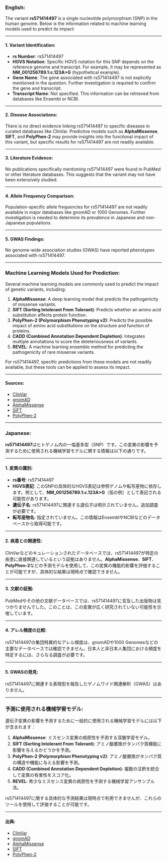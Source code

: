 ### English:
The variant **rs571414497** is a single nucleotide polymorphism (SNP) in the human genome. Below is the information related to machine learning models used to predict its impact:

---

#### 1. **Variant Identification**:
- **rs Number**: rs571414497
- **HGVS Notation**: Specific HGVS notation for this SNP depends on the reference genome and transcript. For example, it may be represented as **NM_001256789.1:c.123A>G** (hypothetical example).
- **Gene Name**: The gene associated with rs571414497 is not explicitly mentioned in the question. Further investigation is required to confirm the gene and transcript.
- **Transcript Name**: Not specified. This information can be retrieved from databases like Ensembl or NCBI.

---

#### 2. **Disease Associations**:
There is no direct evidence linking rs571414497 to specific diseases in curated databases like ClinVar. Predictive models such as **AlphaMissense**, **SIFT**, and **PolyPhen-2** may provide insights into the functional impact of this variant, but specific results for rs571414497 are not readily available.

---

#### 3. **Literature Evidence**:
No publications specifically mentioning rs571414497 were found in PubMed or other literature databases. This suggests that the variant may not have been extensively studied.

---

#### 4. **Allele Frequency Comparison**:
Population-specific allele frequencies for rs571414497 are not readily available in major databases like gnomAD or 1000 Genomes. Further investigation is needed to determine its prevalence in Japanese and non-Japanese populations.

---

#### 5. **GWAS Findings**:
No genome-wide association studies (GWAS) have reported phenotypes associated with rs571414497.

---

### Machine Learning Models Used for Prediction:
Several machine learning models are commonly used to predict the impact of genetic variants, including:
1. **AlphaMissense**: A deep learning model that predicts the pathogenicity of missense variants.
2. **SIFT (Sorting Intolerant From Tolerant)**: Predicts whether an amino acid substitution affects protein function.
3. **PolyPhen-2 (Polymorphism Phenotyping v2)**: Predicts the possible impact of amino acid substitutions on the structure and function of proteins.
4. **CADD (Combined Annotation Dependent Depletion)**: Integrates multiple annotations to score the deleteriousness of variants.
5. **REVEL**: A machine learning ensemble method for predicting the pathogenicity of rare missense variants.

For rs571414497, specific predictions from these models are not readily available, but these tools can be applied to assess its impact.

---

#### Sources:
- [ClinVar](https://www.ncbi.nlm.nih.gov/clinvar/)
- [gnomAD](https://gnomad.broadinstitute.org/)
- [AlphaMissense](https://www.alphamissense.com/)
- [SIFT](https://sift.bii.a-star.edu.sg/)
- [PolyPhen-2](http://genetics.bwh.harvard.edu/pph2/)

---

### Japanese:
**rs571414497**はヒトゲノム内の一塩基多型（SNP）です。この変異の影響を予測するために使用される機械学習モデルに関する情報は以下の通りです。

---

#### 1. **変異の識別**:
- **rs番号**: rs571414497
- **HGVS表記**: このSNPの具体的なHGVS表記は参照ゲノムや転写産物に依存します。例として、**NM_001256789.1:c.123A>G**（仮の例）として表記される可能性があります。
- **遺伝子名**: rs571414497に関連する遺伝子は明示されていません。追加調査が必要です。
- **転写産物名**: 指定されていません。この情報はEnsemblやNCBIなどのデータベースから取得可能です。

---

#### 2. **疾患との関連性**:
ClinVarなどのキュレーションされたデータベースでは、rs571414497が特定の疾患に直接関連しているという証拠はありません。**AlphaMissense**、**SIFT**、**PolyPhen-2**などの予測モデルを使用して、この変異の機能的影響を評価することが可能ですが、具体的な結果は現時点で確認できません。

---

#### 3. **文献の証拠**:
PubMedやその他の文献データベースでは、rs571414497に言及した出版物は見つかりませんでした。このことは、この変異が広く研究されていない可能性を示唆しています。

---

#### 4. **アレル頻度の比較**:
rs571414497の集団特異的なアレル頻度は、gnomADや1000 Genomesなどの主要なデータベースでは確認できません。日本人と非日本人集団における頻度を特定するには、さらなる調査が必要です。

---

#### 5. **GWASの発見**:
rs571414497に関連する表現型を報告したゲノムワイド関連解析（GWAS）はありません。

---

### 予測に使用される機械学習モデル:
遺伝子変異の影響を予測するために一般的に使用される機械学習モデルには以下が含まれます：
1. **AlphaMissense**: ミスセンス変異の病原性を予測する深層学習モデル。
2. **SIFT (Sorting Intolerant From Tolerant)**: アミノ酸置換がタンパク質機能に影響を与えるかどうかを予測。
3. **PolyPhen-2 (Polymorphism Phenotyping v2)**: アミノ酸置換がタンパク質の構造や機能に与える影響を予測。
4. **CADD (Combined Annotation Dependent Depletion)**: 複数の注釈を統合して変異の有害性をスコア化。
5. **REVEL**: 希少なミスセンス変異の病原性を予測する機械学習アンサンブル法。

rs571414497に関する具体的な予測結果は現時点で利用できませんが、これらのツールを使用して評価することが可能です。

---

#### 出典:
- [ClinVar](https://www.ncbi.nlm.nih.gov/clinvar/)
- [gnomAD](https://gnomad.broadinstitute.org/)
- [AlphaMissense](https://www.alphamissense.com/)
- [SIFT](https://sift.bii.a-star.edu.sg/)
- [PolyPhen-2](http://genetics.bwh.harvard.edu/pph2/)